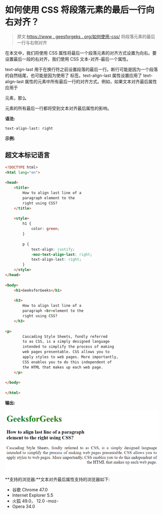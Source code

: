# 如何使用 CSS 将段落元素的最后一行向右对齐？

> 原文:[https://www . geesforgeks . org/如何使用-css/](https://www.geeksforgeeks.org/how-to-align-the-last-line-of-a-paragraph-element-to-the-right-using-css/) 将段落元素的最后一行与右侧对齐

在本文中，我们将使用 CSS 属性将最后一个段落元素的对齐方式设置为向右。要设置最后一段的右对齐，我们使用 CSS 文本-对齐-最后一个属性。

text-align-last 用于在换行符之前设置段落的最后一行。断行可能是因为一个段落的自然结尾，也可能是因为使用了
标签。text-align-last 属性设置应用了 text-align-last 属性的元素中所有最后一行的对齐方式。例如，如果文本对齐最后属性应用于

元素，那么

元素的所有最后一行都将受到文本对齐最后属性的影响。

**语法:**

```html
text-align-last: right
```

**示例:**

## 超文本标记语言

```html
<!DOCTYPE html>
<html lang="en">

<head>
    <title>
        How to align last line of a
        paragraph element to the
        right using CSS?
    </title>

    <style>
        h1 {
            color: green;
        }

        p {
            text-align: justify;
            -moz-text-align-last: right;
            text-align-last: right;
        }
    </style>
</head>

<body>
    <h1>GeeksforGeeks</h1>

    <h3>
        How to align last line of a
        paragraph <br>element to the
        right using CSS?
    </h3>

<p>
        Cascading Style Sheets, fondly referred
        to as CSS, is a simply designed language
        intended to simplify the process of making
        web pages presentable. CSS allows you to
        apply styles to web pages. More importantly,
        CSS enables you to do this independent of
        the HTML that makes up each web page.
    </p>

</body>

</html>
```

**输出:**

![](img/1c98b19be16fd386d73fd1e20d70b716.png)

**支持的浏览器:**文本对齐最后属性支持的浏览器如下:

*   谷歌 Chrome 47.0
*   Internet Explorer 5.5
*   火狐 49.0， 12.0 -moz-
*   Opera 34.0